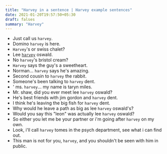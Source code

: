 ```yaml
---
title: "Harvey in a sentence | Harvey example sentences"
date: 2021-01-20T19:57:50+05:30
draft: falses
summary: "Harvey"
---
```

- Just call us `harvey`.
- Domino `harvey` is here.
- `Harvey`'s or swiss chalet?
- Lee <u>`harvey`</u> oswald.
- No `harvey`'s bristol cream?
- `Harvey` says the guy's a sweetheart.
- Norman... `harvey` says he's amazing.
- Second cousin to `harvey` the rabbit.
- Someone's been talking to `harvey` dent.
- '</i> ms. `harvey`... my name is taryn miles.
- Mr. shaw, did you ever meet lee `harvey` oswald?
- He's best friends with jim gordon and `harvey` dent.
- I think he's leaving the big fish for `harvey` dent.
- Why would he leave a path as big as lee `harvey` oswald's?
- Would you say this "leon" was actually lee `harvey` oswald?
- So either you let me be your partner or i'm going after `harvey` on my own.
- Look, i'll call `harvey` tomes in the psych department, see what i can find out.
- This man is not for you, `harvey`, and you shouldn't be seen with him in public.
                 
